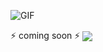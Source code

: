 ![GIF](https://github.com/Allespro/Allespro/raw/master/MainMenu.gif)

⚡ coming soon ⚡ <img src="https://gpvc.arturio.dev/allespro" align="center" />
<!--
**Allespro/Allespro** is a ✨ _special_ ✨ repository because its `README.md` (this file) appears on your GitHub profile.

Here are some ideas to get you started:
- Hi there 👋
- 🔭 I’m currently working on ...
- 🌱 I’m currently learning ...
- 👯 I’m looking to collaborate on ...
- 🤔 I’m looking for help with ...
- 💬 Ask me about ...
- 📫 How to reach me: ...
- 😄 Pronouns: ...
- ⚡ Fun fact: ...
-->
